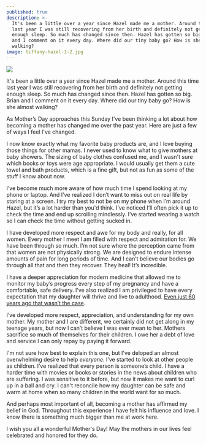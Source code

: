 ```yaml
---
published: true
description: >-
  It's been a little over a year since Hazel made me a mother. Around this time
  last year I was still recovering from her birth and definitely not getting
  enough sleep. So much has changed since then. Hazel has gotten so big. Brian
  and I comment on it every day. Where did our tiny baby go? How is she almost
  walking?
image: tiffany-hazel-1-2.jpg
---
```

![]({{site.baseurl}}/img/![tiffany-hazel-1-2.jpg]({{site.baseurl}}/img/tiffany-hazel-1-2.jpg)
)

It's been a little over a year since Hazel made me a mother. Around this time last year I was still recovering from her birth and definitely not getting enough sleep. So much has changed since then. Hazel has gotten so big. Brian and I comment on it every day. Where did our tiny baby go? How is she almost walking?

As Mother’s Day approaches this Sunday I’ve been thinking a lot about how becoming a mother has changed me over the past year. Here are just a few of ways I feel I've changed. 

I now know exactly what my favorite baby products are, and I love buying those things for other mamas. I never used to know what to give mothers at baby showers. The sizing of baby clothes confused me, and I wasn't sure which books or toys were age appropriate. I would usually get them a cute towel and bath products, which is a fine gift, but not as fun as some of the stuff I know about now. 

I’ve become much more aware of how much time I spend looking at my phone or laptop. And I’ve realized I don’t want to miss out on real life by staring at a screen. I try my best to not be on my phone when I’m around Hazel, but it’s a lot harder than you'd think. I’ve noticed I’ll often pick it up to check the time and end up scrolling mindlessly. I’ve started wearing a watch so I can check the time without getting sucked in.

I have developed more respect and awe for my body and really, for all women. Every mother I meet I am filled with respect and admiration for. We have been through so much. I’m not sure where the perception came from that women are not physically strong. We are designed to endure intense amounts of pain for long periods of time. And I can’t believe our bodies go through all that and then they recover. They heal! It’s incredible. 

I have a deeper appreciation for modern medicine that allowed me to monitor my baby’s progress every step of my pregnancy and have a comfortable, safe delivery. I’ve also realized I am privileged to have every expectation that my daughter will thrive and live to adulthood. [Even just 60 years ago that wasn’t the case](https://www.npr.org/sections/health-shots/2012/10/16/162670836/wiping-out-polio-how-the-u-s-snuffed-out-a-killer).

I’ve developed more respect, appreciation, and understanding for my own mother. My mother and I are different, we certainly did not get along in my teenage years, but now I can’t believe I was ever mean to her. Mothers sacrifice so much of themselves for their children. I owe her a debt of love and service I can only repay by paying it forward. 

I'm not sure how best to explain this one, but I've deloped an almost overwhelming desire to help _everyone_. I’ve started to look at other people as children. I’ve realized that every person is someone’s child. I have a harder time with movies or books or stories in the news about children who are suffering. I was sensitive to it before, but now it makes me want to curl up in a ball and cry. I can't reconcile how my daughter can be safe and warm at home when so many children in the world want for so much. 

And perhaps most important of all, becoming a mother has affirmed my belief in God. Throughout this experience I have felt his influence and love. I know there is something much bigger than me at work here. 

I wish you all a wonderful Mother's Day! May the mothers in our lives feel celebrated and honored for they do.
